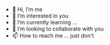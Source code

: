 - 👋 Hi, I’m me
- 👀 I’m interested in you
- 🌱 I’m currently learning ...
- 💞️ I’m looking to collaborate with you
- 📫 How to reach me ... just don't

<!---
izbrannick/izbrannick is a ✨ special ✨ repository because its `README.md` (this file) appears on your GitHub profile.
You can click the Preview link to take a look at your changes.
--->
